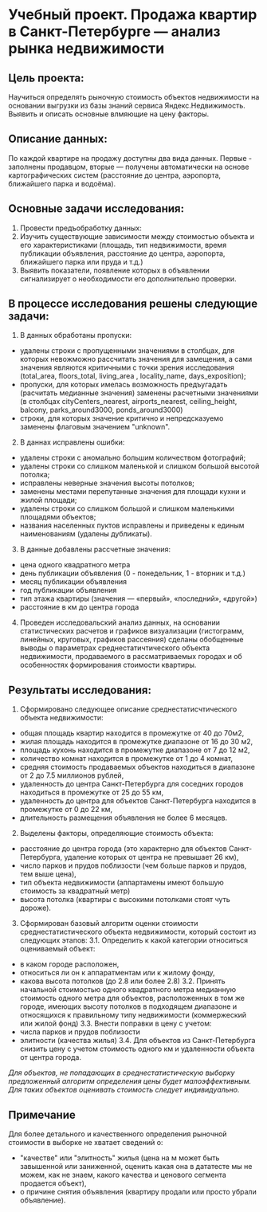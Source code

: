 # Учебный проект. Продажа квартир в Санкт-Петербурге — анализ рынка недвижимости

## Цель проекта:
Научиться определять рыночную стоимость объектов недвижимости на основании выгрузки из базы знаний сервиса Яндекс.Недвижимость. Выявить и описать основные влмяющие на цену факторы.

## Описание данных:
По каждой квартире на продажу доступны два вида данных. Первые - заполнены продавцом, вторые — получены автоматически на основе картографических систем (расстояние до центра, аэропорта, ближайшего парка и водоёма).

## Основные задачи исследования:
1. Провести предъобработку данных:
2. Изучить существующие зависимости между стоимостью объекта и его характеристиками (площадь, тип недвижимости, время публикации объявления, расстояние до центра, аэропорта, ближайшего парка или пруда и т.д.)
3. Выявить показатели, появление которых в объявлении сигнализирует о необходимости его дополнительно проверки.

## В процессе исследования решены следующие задачи:
1. В данных обработаны пропуски:
- удалены строки с пропущенными значениями в столбцах, для которых невожможно рассчитать значения для замещения, а сами значения являются критичными с точки зрения исследования (total_area, floors_total, living_area , locality_name, days_exposition);
- пропуски, для которых имелась возможность предъугадать (расчитать медианные значения) заменены расчетными значениями (в столбцах cityCenters_nearest, airports_nearest, ceiling_height, balcony, parks_around3000, ponds_around3000)
- строки, для которых значение критично и непредсказуемо заменены флаговым значением "unknown".
2. В даннах исправлены ошибки:
- удалены строки с аномально большим количеством фотографий;
- удалены строки со слишком маленькой и слишком большой высотой потолка;
- исправлены неверные значения высоты потолков;
- заменены местами перепутанные значения для площади кухни и жилой площади;
- удалены строки со слишком большой и слишком маленькими площадями объектов;
- названия населенных пуктов исправлены и приведены к единым наименованиям (удалены дубликаты).
3. В данные добавлены рассчетные значения:
- цена одного квадратного метра
- день публикации объявления (0 - понедельник, 1 - вторник и т.д.)
- месяц публикации объявления
- год публикации объявления
- тип этажа квартиры (значения — «первый», «последний», «другой»)
- расстояние в км до центра города
4. Проведен исследовальский анализ данных, на основании статистических расчетов и графиков визуализации (гистограмм, линейных, круговых, графиков рассеяния) сделаны обобщенные выводы о параметрах среднестатичтического объекта недвижимости, продаваемого в рассматриваемых городах и об особенностях формирования стоимости квартиры.

## Результаты исследования:
1. Сформировано следующее описание среднестатисчтического объекта недвижимости:
- общая площадь квартир находится в промежутке от 40 до 70м2,
- жилая площадь находится в промежутке диапазоне от 16 до 30 м2,
- площадь кухонь находится в промежутке диапазоне от 7 до 12 м2,
- количество комнат находится в промежутке от 1 до 4 комнат,
- средняя стоимость продаваемых объектов находиться в диапазоне от 2 до 7.5 миллионов рублей,
- удаленность до центра Санкт-Петербурга для соседних городов находиться в промежутке от 25 до 55 км,
- удаленность до центра для объектов Санкт-Петербурга находится в промежутке от 0 до 22 км,
- длительность размещения объявления не более 6 месяцев.

2. Выделены факторы, определяющие стоимость объекта:
- расстояние до центра города (это характерно для объектов Санкт-Петербурга, удаление которых от центра не превышает 26 км),
- число парков и прудов поблизости (чем больше парков и прудов, тем выше цена),
- тип объекта недвижимости (аппартамены имеют большую стоимость за квадратный метр)
- высота потолка (квартиры с высокими потолками стоят чуть дороже).

3. Сформирован базовый алгоритм оценки стоимости среднестатистического объекта недвижимости, который состоит из следующих этапов:
3.1. Определить к какой категории относиться оцениваемый объект:
- в каком городе расположен,
- относиться ли он к аппаратментам или к жилому фонду,
- какова высота потолков (до 2.8 или более 2.8)
3.2. Принять начальной стоимостью одного квадратного метра медианную стоимость одного метра для объектов, расположенных в том же городе, имеющих высоту потолков в подходящем диапазоне и относящихся к правильному типу недвижимости (коммержеский или жилой фонд)
3.3. Внести поправки в цену с учетом:
- числа парков и прудов поблизости
- элитности (качества жилья)
3.4. Для объектов из Санкт-Петербурга снизить цену с учетом стоимость одного км и удаленности объекта от центра города.

*Для объектов, не попадающих в среднестатистическую выборку предложенный алгоритм определения цены будет малоэффективным. Для таких объектов оценивать стоимость следует индивидуально.*

## Примечание
Для более детального и качественного определения рыночной стоимости в выборке не хватает сведений о:
- "качестве" или "элитность" жилья (цена на м может быть завышенной или заниженной, оценить какая она в дататесте мы не можем, как не знаем, какого качества и ценового сегмента продается объект),
- о причине снятия объявления (квартиру продали или просто убрали объявление).
